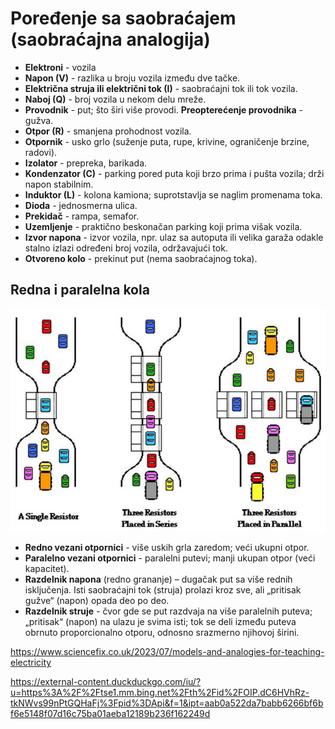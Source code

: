 # Poređenje sa saobraćajem (saobraćajna analogija)

- **Elektroni** - vozila
- **Napon (V)** - razlika u broju vozila između dve tačke.
- **Električna struja ili električni tok (I)** - saobraćajni tok ili tok vozila.
- **Naboj (Q)** - broj vozila u nekom delu mreže.
- **Provodnik** - put; što širi više provodi. **Preopterećenje provodnika** - gužva. 
- **Otpor (R)** - smanjena prohodnost vozila.
- **Otpornik** - usko grlo (suženje puta, rupe, krivine, ograničenje brzine, radovi).
- **Izolator** - prepreka, barikada.
- **Kondenzator (C)** - parking pored puta koji brzo prima i pušta vozila; drži napon stabilnim.
- **Induktor (L)** - kolona kamiona; suprotstavlja se naglim promenama toka.
- **Dioda** - jednosmerna ulica.
- **Prekidač** - rampa, semafor.
- **Uzemljenje** - praktično beskonačan parking koji prima višak vozila.
- **Izvor napona** - izvor vozila, npr. ulaz sa autoputa ili velika garaža odakle stalno izlazi određeni broj vozila, održavajući tok.
- **Otvoreno kolo** - prekinut put (nema saobraćajnog toka).

## Redna i paralelna kola

![](slike/saobracajna-analogija.jpg)

- **Redno vezani otpornici** - više uskih grla zaredom; veći ukupni otpor.
- **Paralelno vezani otpornici** - paralelni putevi; manji ukupan otpor (veći kapacitet).
- **Razdelnik napona** (redno grananje) – dugačak put sa više rednih isključenja. Isti saobraćajni tok (struja) prolazi kroz sve, ali „pritisak gužve“ (napon) opada deo po deo.
- **Razdelnik struje** - čvor gde se put razdvaja na više paralelnih puteva; „pritisak“ (napon) na ulazu je svima isti; tok se deli između puteva obrnuto proporcionalno otporu, odnosno srazmerno njihovoj širini.

https://www.sciencefix.co.uk/2023/07/models-and-analogies-for-teaching-electricity

https://external-content.duckduckgo.com/iu/?u=https%3A%2F%2Ftse1.mm.bing.net%2Fth%2Fid%2FOIP.dC6HVhRz-tkNWvs99nPtGQHaFj%3Fpid%3DApi&f=1&ipt=aab0a522da7babb6266bf6bf6e5148f07d16c75ba01aeba12189b236f162249d